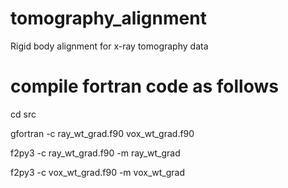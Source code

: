 # tomography_alignment
Rigid body alignment for x-ray tomography data

# compile fortran code as follows

cd src

gfortran -c ray_wt_grad.f90 vox_wt_grad.f90

f2py3 -c ray_wt_grad.f90 -m ray_wt_grad

f2py3 -c vox_wt_grad.f90 -m vox_wt_grad
